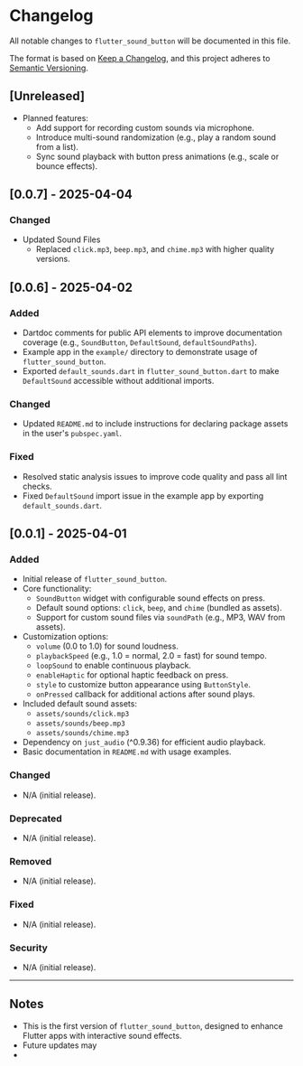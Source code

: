 # Changelog

All notable changes to `flutter_sound_button` will be documented in this file.

The format is based on [Keep a Changelog](https://keepachangelog.com/en/1.0.0/), and this project adheres to [Semantic Versioning](https://semver.org/spec/v2.0.0.html).

## [Unreleased]
- Planned features:
  - Add support for recording custom sounds via microphone.
  - Introduce multi-sound randomization (e.g., play a random sound from a list).
  - Sync sound playback with button press animations (e.g., scale or bounce effects).

## [0.0.7] - 2025-04-04

### Changed
- Updated Sound Files
  - Replaced `click.mp3`, `beep.mp3`, and `chime.mp3` with higher quality versions.

## [0.0.6] - 2025-04-02

### Added
- Dartdoc comments for public API elements to improve documentation coverage (e.g., `SoundButton`, `DefaultSound`, `defaultSoundPaths`).
- Example app in the `example/` directory to demonstrate usage of `flutter_sound_button`.
- Exported `default_sounds.dart` in `flutter_sound_button.dart` to make `DefaultSound` accessible without additional imports.

### Changed
- Updated `README.md` to include instructions for declaring package assets in the user's `pubspec.yaml`.

### Fixed
- Resolved static analysis issues to improve code quality and pass all lint checks.
- Fixed `DefaultSound` import issue in the example app by exporting `default_sounds.dart`.

## [0.0.1] - 2025-04-01

### Added
- Initial release of `flutter_sound_button`.
- Core functionality:
  - `SoundButton` widget with configurable sound effects on press.
  - Default sound options: `click`, `beep`, and `chime` (bundled as assets).
  - Support for custom sound files via `soundPath` (e.g., MP3, WAV from assets).
- Customization options:
  - `volume` (0.0 to 1.0) for sound loudness.
  - `playbackSpeed` (e.g., 1.0 = normal, 2.0 = fast) for sound tempo.
  - `loopSound` to enable continuous playback.
  - `enableHaptic` for optional haptic feedback on press.
  - `style` to customize button appearance using `ButtonStyle`.
  - `onPressed` callback for additional actions after sound plays.
- Included default sound assets:
  - `assets/sounds/click.mp3`
  - `assets/sounds/beep.mp3`
  - `assets/sounds/chime.mp3`
- Dependency on `just_audio` (^0.9.36) for efficient audio playback.
- Basic documentation in `README.md` with usage examples.

### Changed
- N/A (initial release).

### Deprecated
- N/A (initial release).

### Removed
- N/A (initial release).

### Fixed
- N/A (initial release).

### Security
- N/A (initial release).

---

## Notes
- This is the first version of `flutter_sound_button`, designed to enhance Flutter apps with interactive sound effects.
- Future updates may
- 